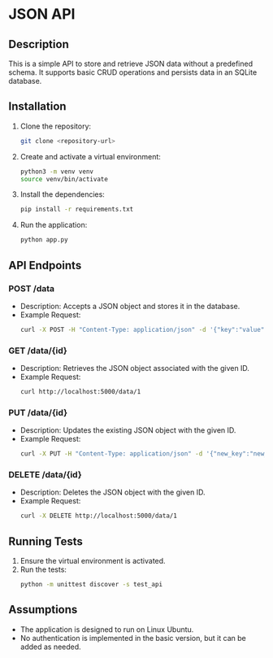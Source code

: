 # JSON API

## Description
This is a simple API to store and retrieve JSON data without a predefined schema. It supports basic CRUD operations and persists data in an SQLite database.

## Installation

1. Clone the repository:
    ```bash
    git clone <repository-url>
    
    ```

2. Create and activate a virtual environment:
    ```bash
    python3 -m venv venv
    source venv/bin/activate
    ```

3. Install the dependencies:
    ```bash
    pip install -r requirements.txt
    ```

4. Run the application:
    ```bash
    python app.py
    ```

## API Endpoints

### POST /data
- Description: Accepts a JSON object and stores it in the database.
- Example Request:
    ```bash
    curl -X POST -H "Content-Type: application/json" -d '{"key":"value"}' http://localhost:5000/data
    ```

### GET /data/{id}
- Description: Retrieves the JSON object associated with the given ID.
- Example Request:
    ```bash
    curl http://localhost:5000/data/1
    ```

### PUT /data/{id}
- Description: Updates the existing JSON object with the given ID.
- Example Request:
    ```bash
    curl -X PUT -H "Content-Type: application/json" -d '{"new_key":"new_value"}' http://localhost:5000/data/1
    ```

### DELETE /data/{id}
- Description: Deletes the JSON object with the given ID.
- Example Request:
    ```bash
    curl -X DELETE http://localhost:5000/data/1
    ```

## Running Tests

1. Ensure the virtual environment is activated.
2. Run the tests:
    ```bash
    python -m unittest discover -s test_api
    ```

## Assumptions

- The application is designed to run on Linux Ubuntu.
- No authentication is implemented in the basic version, but it can be added as needed.
